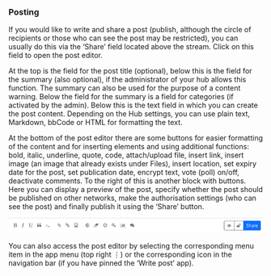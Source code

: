 ### Posting 

If you would like to write and share a post (publish, although the circle of recipients or those who can see the post may be restricted), you can usually do this via the ‘Share’ field located above the stream. Click on this field to open the post editor.

At the top is the field for the post title (optional), below this is the field for the summary (also optional), if the administrator of your hub allows this function. The summary can also be used for the purpose of a content warning. Below the field for the summary is a field for categories (if activated by the admin). 
Below this is the text field in which you can create the post content. Depending on the Hub settings, you can use plain text, Markdown, bbCode or HTML for formatting the text.

At the bottom of the post editor there are some buttons for easier formatting of the content and for inserting elements and using additional functions: bold, italic, underline, quote, code, attach/upload file, insert link, insert image (an image that already exists under Files), insert location, set expiry date for the post, set publication date, encrypt text, vote (poll) on/off, deactivate comments. To the right of this is another block with buttons. Here you can display a preview of the post, specify whether the post should be published on other networks, make the authorisation settings (who can see the post) and finally publish it using the ‘Share’ button.

![Posting](./pic/posting01.png)

You can also access the post editor by selecting the corresponding menu item in the app menu (top right ⋮) or the corresponding icon in the navigation bar (if you have pinned the ‘Write post’ app).